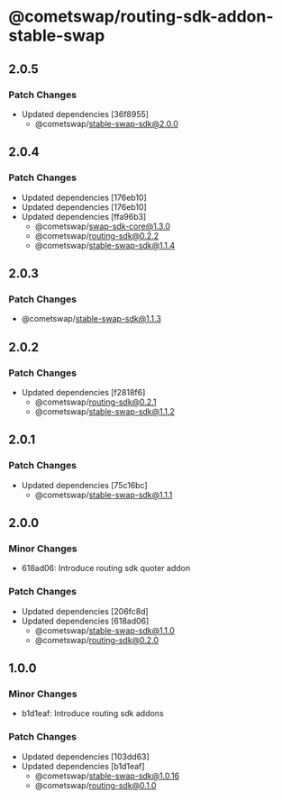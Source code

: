 # @cometswap/routing-sdk-addon-stable-swap

## 2.0.5

### Patch Changes

- Updated dependencies [36f8955]
  - @cometswap/stable-swap-sdk@2.0.0

## 2.0.4

### Patch Changes

- Updated dependencies [176eb10]
- Updated dependencies [176eb10]
- Updated dependencies [ffa96b3]
  - @cometswap/swap-sdk-core@1.3.0
  - @cometswap/routing-sdk@0.2.2
  - @cometswap/stable-swap-sdk@1.1.4

## 2.0.3

### Patch Changes

- @cometswap/stable-swap-sdk@1.1.3

## 2.0.2

### Patch Changes

- Updated dependencies [f2818f6]
  - @cometswap/routing-sdk@0.2.1
  - @cometswap/stable-swap-sdk@1.1.2

## 2.0.1

### Patch Changes

- Updated dependencies [75c16bc]
  - @cometswap/stable-swap-sdk@1.1.1

## 2.0.0

### Minor Changes

- 618ad06: Introduce routing sdk quoter addon

### Patch Changes

- Updated dependencies [206fc8d]
- Updated dependencies [618ad06]
  - @cometswap/stable-swap-sdk@1.1.0
  - @cometswap/routing-sdk@0.2.0

## 1.0.0

### Minor Changes

- b1d1eaf: Introduce routing sdk addons

### Patch Changes

- Updated dependencies [103dd63]
- Updated dependencies [b1d1eaf]
  - @cometswap/stable-swap-sdk@1.0.16
  - @cometswap/routing-sdk@0.1.0
